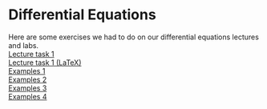 # Differential Equations
Here are some exercises we had to do on our differential equations lectures and labs.  
<a href="https://github.com/LucasJezap/MiscellaneousAGH/tree/master/Differential%20Equations/Zadanie1.pdf"> Lecture task 1    
<a href="https://github.com/LucasJezap/MiscellaneousAGH/tree/master/Differential%20Equations/Zadanie1.tex"> Lecture task 1 (LaTeX)    
<a href="https://github.com/LucasJezap/MiscellaneousAGH/tree/master/Differential%20Equations/los_examples1.pdf"> Examples 1  
<a href="https://github.com/LucasJezap/MiscellaneousAGH/tree/master/Differential%20Equations/los_examples2.pdf"> Examples 2  
<a href="https://github.com/LucasJezap/MiscellaneousAGH/tree/master/Differential%20Equations/los_examples3.pdf"> Examples 3  
<a href="https://github.com/LucasJezap/MiscellaneousAGH/tree/master/Differential%20Equations/los_examples4.pdf"> Examples 4    
